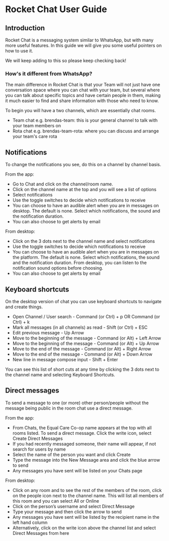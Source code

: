 # Rocket Chat User Guide

## Introduction 

Rocket Chat is a messaging system similar to WhatsApp, but with many more useful features. In this guide we will give you some useful pointers on how to use it. 

We will keep adding to this so please keep checking back!

### How's it different from WhatsApp?

The main difference in Rocket Chat is that your Team will not just have one conversation space where you can chat with your team, but several where you can talk about specific topics and have certain people in them, making it much easier to find and share information with those who need to know.

To begin you will have a two channels, which are essentially chat rooms.

* Team chat e.g. brendas-team: this is your general channel to talk with your team members on
* Rota chat e.g. brendas-team-rota: where you can discuss and arrange your team's care rota

## Notifications

To change the notifications you see, do this on a channel by channel basis.

From the app:

* Go to Chat and click on the channel/room name. 
* Click on the channel name at the top and you will see a list of options
* Select notifications
* Use the toggle switches to decide which notifications to receive
* You can choose to have an audible alert when you are in messages on desktop. The default is none. Select which notifications, the sound and the notification duration.
* You can also choose to get alerts by email

From desktop:

* Click on the 3 dots next to the channel name and select notifications
* Use the toggle switches to decide which notifications to receive
* You can choose to have an audible alert when you are in messages on the platform. The default is none. Select which notifications, the sound and the notification duration. From desktop, you can listen to the notification sound options before choosing. 
* You can also choose to get alerts by email

## Keyboard shortcuts

On the desktop version of chat you can use keyboard shortcuts to navigate and create things.

* Open Channel / User search - Command \(or Ctrl\) + p OR Command \(or Ctrl\) + k
* Mark all messages \(in all channels\) as read - Shift \(or Ctrl\) + ESC
* Edit previous message - Up Arrow
* Move to the beginning of the message - Command \(or Alt\) + Left Arrow
* Move to the beginning of the message - Command \(or Alt\) + Up Arrow
* Move to the end of the message - Command \(or Alt\) + Right Arrow
* Move to the end of the message - Command \(or Alt\) + Down Arrow
* New line in message compose input - Shift + Enter

You can see this list of short cuts at any time by clicking the 3 dots next to the channel name and selecting Keyboard Shortcuts.

## Direct messages

To send a message to one \(or more\) other person/people without the message being public in the room chat use a direct message.

From the app:

* From Chats, the Equal Care Co-op name appears at the top with all rooms listed. To send a direct message. Click the write icon, select Create Direct Messages
* If you had recently messaged someone, their name will appear, if not search for users by name
* Select the name of the person you want and click Create
* Type the message into the New Message area and click the blue arrow to send
* Any messages you have sent will be listed on your Chats page

From desktop:

* Click on any room and to see the rest of the members of the room, click on the people icon next to the channel name. This will list all members of this room and you can select All or Online
* Click on the person’s username and select Direct Message
* Type your message and then click the arrow to send
* Any messages you have sent will be listed by the recipient name in the left hand column 
* Alternatively, click on the write icon above the channel list and select Direct Messages from here

